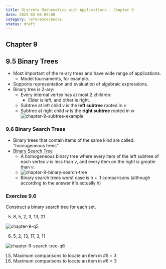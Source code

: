 ```yaml
---
title: Discrete Mathematics with Applications - Chapter 9
date: 2023-03-06 00:00
category: reference/books
status: draft
---
```


## Chapter 9

## 9.5 Binary Trees

* Most important of the m-ary trees and have wide range of applications.
    * Model tournaments, for example.
* Supports representation and evaluation of algebraic expressions.
* Binary tree is 2-ary:
    * Every internal vertex has at most 2 children:
        * Elder is left, and other is right.
    * Subtree at left child $v$ is the **left subtree** rooted in $v$
    * Subtree at right child $w$ is the **right subtree** rooted in $w$
    ![chapter-9-subtree-example](../../../journal/_media/chapter-9-subtree-example.png)

### 9.6 Binary Search Trees

* Binary trees that contain items of the same kind are called: "homogeneous trees"
* [Binary Search Tree](../../../../../permanent/binary-search-tree.md)
    * A homogeneous binary tree where every item of the left subtree of each vertex $v$ is less than $v$, and every item on the right is greater than $v$.
    * ![chapter-9-binary-search-tree](_media/chapter-9-binary-search-tree.png)
    * Binary search trees worst case is h + .1 comparisons (although according to the answer it's actually h)

### Exercise 9.6

Construct a binary search tree for each set.

5. 8, 5, 2, 3, 13, 21

![chapter-9-q5](_media/chapter-9-q5.png)

6. 5, 2, 13, 17, 3, 11

![chapter-9-search-tree-q6](/_media/chapter-9-search-tree-q6.png)

15. Maximum comparisons to locate an item in #5 = 3
16. Maximum comparisons to locate an item in #6 = 3
